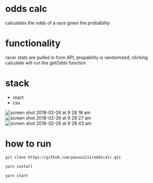 # odds calc

calculates the odds of a race given the probability

# functionality

racer stats are pulled in from API, propability is randomized, 
clicking calculate will run the getOdds function

# stack

- react
- css


![screen shot 2018-02-26 at 9 28 18 am](https://user-images.githubusercontent.com/31411569/36675597-756c452a-1ad7-11e8-867c-d87129b79779.png)
![screen shot 2018-02-26 at 9 28 27 am](https://user-images.githubusercontent.com/31411569/36675596-755f46a4-1ad7-11e8-924d-67092871b37c.png)
![screen shot 2018-02-26 at 9 28 43 am](https://user-images.githubusercontent.com/31411569/36675595-752d11de-1ad7-11e8-908a-552fba2d5eac.png)

# how to run

```sh
git clone https://github.com/pazuzu111/oddscalc.git

yarn install

yarn start

```
